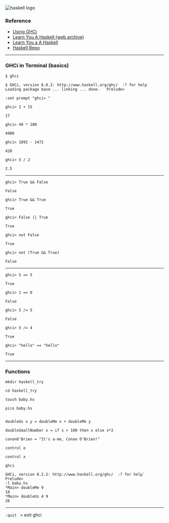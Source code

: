 ![haskell logo](https://kironroy.github.io/haskell.svg)

### Reference

* [Using GHCi](https://downloads.haskell.org/~ghc/5.04/docs/html/users_guide/ghci.html)
* [Learn You A Haskell (web archive)](https://web.archive.org/web/20170725015058/http://learnyouahaskell.com/introduction)
* [Learn You a A Haskell](http://learnyouahaskell.com/chapters)
* [Haskell Repo](https://github.com/kironroy/haskell)
***

### GHCi in Terminal (basics)

`$ ghci`

`$ GHCi, version 6.8.2: http://www.haskell.org/ghc/  :? for help  
Loading package base ... linking ... done.  
Prelude>`

`:set prompt "ghci> "`

`ghci> 2 + 15`

`17`

`ghci> 49 * 100`

`4900`

`ghci> 1892 - 1472`

`420`

`ghci> 5 / 2 `

`2.5`
  
***

`ghci> True && False`  

`False`  

`ghci> True && True`  

`True`  

`ghci> False || True`  

`True`   

`ghci> not False`  

`True`  

`ghci> not (True && True)`  

`False`  


***

`ghci> 5 == 5`  

`True`  

`ghci> 1 == 0`  

`False`  

`ghci> 5 /= 5`  

`False`  

`ghci> 5 /= 4`  

`True`  

`ghci> "hello" == "hello"`  

`True`
***
### Functions
`mkdir haskell_try`

`cd haskell_try`

`touch baby.hs`

`pico baby.hs`

```doubleMe x = x + x

doubleUs x y = doubleMe x + doubleMe y

doubleSmallNumber x = if x > 100 then x else x*2

conanO'Brien = "It's a-me, Conan O'Brien!"
 ```

`control o` 

`control x`

`ghci`

```
GHCi, version 8.2.2: http://www.haskell.org/ghc/  :? for help`
Prelude>
:l baby.hs  
*Main> doubleMe 9
18
*Main> doubleUs 4 9
26

```	

***
`:quit ` = exit ghci
